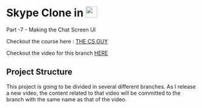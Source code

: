 # Skype Clone in <img src='http://sovitpoudel.com.np/wp-content/uploads/2019/01/flutter.png' height='30' width='30' align='top'>

Part -7 - Making the Chat Screen UI 

Checkout the course here : [THE CS GUY](https://youtu.be/01PUYvVoLa8)

Checkout the video for this branch [HERE](https://smething.com)

## Project Structure

This project is going to be divided in several different branches. As I release a new video, the content related to that video will be committed to the branch with the same name as that of the video.
